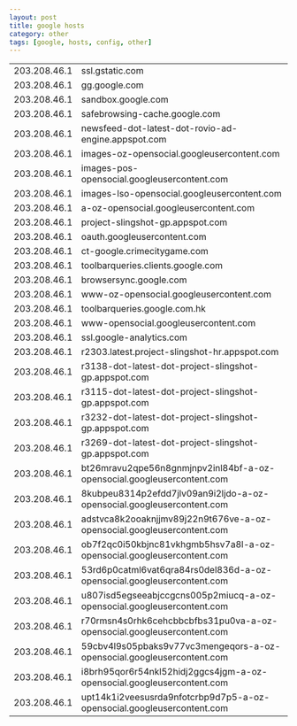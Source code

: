 ```yaml
---
layout: post
title: google hosts
category: other
tags: [google, hosts, config, other]
---
```


<table class="table table-bordered table-striped">
  <tr><td>203.208.46.1</td><td>ssl.gstatic.com</td></tr>
  <tr><td>203.208.46.1</td><td>gg.google.com</td></tr>
  <tr><td>203.208.46.1</td><td>sandbox.google.com</td></tr>
  <tr><td>203.208.46.1</td><td>safebrowsing-cache.google.com</td></tr>
  <tr><td>203.208.46.1</td><td>newsfeed-dot-latest-dot-rovio-ad-engine.appspot.com</td></tr>
  <tr><td>203.208.46.1</td><td>images-oz-opensocial.googleusercontent.com</td></tr>
  <tr><td>203.208.46.1</td><td>images-pos-opensocial.googleusercontent.com</td></tr>
  <tr><td>203.208.46.1</td><td>images-lso-opensocial.googleusercontent.com</td></tr>
  <tr><td>203.208.46.1</td><td>a-oz-opensocial.googleusercontent.com</td></tr>
  <tr><td>203.208.46.1</td><td>project-slingshot-gp.appspot.com</td></tr>
  <tr><td>203.208.46.1</td><td>oauth.googleusercontent.com</td></tr>
  <tr><td>203.208.46.1</td><td>ct-google.crimecitygame.com</td></tr>
  <tr><td>203.208.46.1</td><td>toolbarqueries.clients.google.com</td></tr>
  <tr><td>203.208.46.1</td><td>browsersync.google.com</td></tr>
  <tr><td>203.208.46.1</td><td>www-oz-opensocial.googleusercontent.com</td></tr>
  <tr><td>203.208.46.1</td><td>toolbarqueries.google.com.hk</td></tr>
  <tr><td>203.208.46.1</td><td>www-opensocial.googleusercontent.com</td></tr>
  <tr><td>203.208.46.1</td><td>ssl.google-analytics.com</td></tr>
  <tr><td>203.208.46.1</td><td>r2303.latest.project-slingshot-hr.appspot.com</td></tr>
  <tr><td>203.208.46.1</td><td>r3138-dot-latest-dot-project-slingshot-gp.appspot.com</td></tr>
  <tr><td>203.208.46.1</td><td>r3115-dot-latest-dot-project-slingshot-gp.appspot.com</td></tr>
  <tr><td>203.208.46.1</td><td>r3232-dot-latest-dot-project-slingshot-gp.appspot.com</td></tr>
  <tr><td>203.208.46.1</td><td>r3269-dot-latest-dot-project-slingshot-gp.appspot.com</td></tr>
  <tr><td>203.208.46.1</td><td>bt26mravu2qpe56n8gnmjnpv2inl84bf-a-oz-opensocial.googleusercontent.com</td></tr>
  <tr><td>203.208.46.1</td><td>8kubpeu8314p2efdd7jlv09an9i2ljdo-a-oz-opensocial.googleusercontent.com</td></tr>
  <tr><td>203.208.46.1</td><td>adstvca8k2ooaknjjmv89j22n9t676ve-a-oz-opensocial.googleusercontent.com</td></tr>
  <tr><td>203.208.46.1</td><td>ob7f2qc0i50kbjnc81vkhgmb5hsv7a8l-a-oz-opensocial.googleusercontent.com</td></tr>
  <tr><td>203.208.46.1</td><td>53rd6p0catml6vat6qra84rs0del836d-a-oz-opensocial.googleusercontent.com</td></tr>
  <tr><td>203.208.46.1</td><td>u807isd5egseeabjccgcns005p2miucq-a-oz-opensocial.googleusercontent.com</td></tr>
  <tr><td>203.208.46.1</td><td>r70rmsn4s0rhk6cehcbbcbfbs31pu0va-a-oz-opensocial.googleusercontent.com</td></tr>
  <tr><td>203.208.46.1</td><td>59cbv4l9s05pbaks9v77vc3mengeqors-a-oz-opensocial.googleusercontent.com</td></tr>
  <tr><td>203.208.46.1</td><td>i8brh95qor6r54nkl52hidj2ggcs4jgm-a-oz-opensocial.googleusercontent.com</td></tr>
  <tr><td>203.208.46.1</td><td>upt14k1i2veesusrda9nfotcrbp9d7p5-a-oz-opensocial.googleusercontent.com</td></tr>
  
</table>
